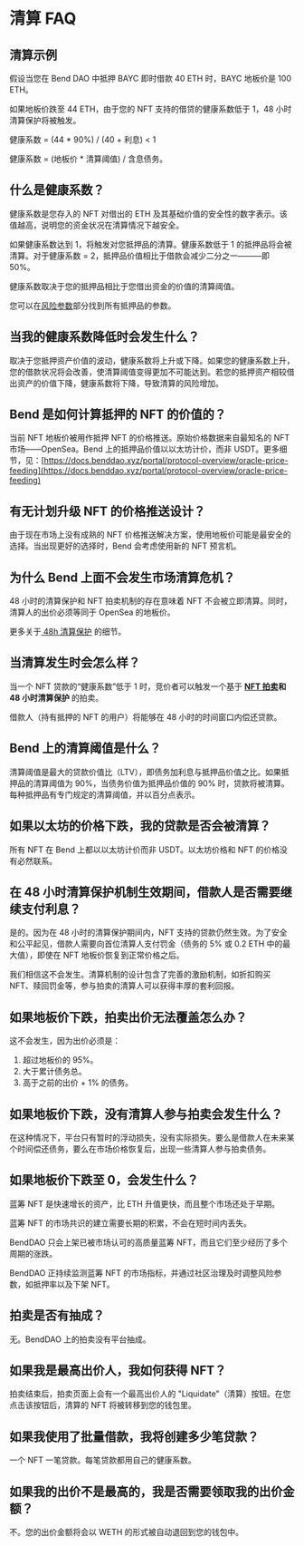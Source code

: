 # 清算 FAQ

## 清算示例

假设当您在 Bend DAO 中抵押 BAYC 即时借款 40 ETH 时，BAYC 地板价是 100 ETH。

如果地板价跌至 44 ETH，由于您的 NFT 支持的借贷的健康系数低于 1，48 小时清算保护将被触发。

健康系数 = (44 \* 90%) / (40 + 利息) < 1&#x20;

健康系数 = (地板价 \* 清算阈值) / 含息债务。

## 什么是健康系数？

健康系数是您存入的 NFT 对借出的 ETH 及其基础价值的安全性的数字表示。该值越高，说明您的资金状况在清算情况下越安全。

如果健康系数达到 1，将触发对您抵押品的清算。健康系数低于 1 的抵押品将会被清算。对于健康系数 = 2，抵押品价值相比于借款会减少二分之一———即 50%。

健康系数取决于您的抵押品相比于您借出资金的价值的清算阈值。

您可以在[风险参数](../risk/nft-risk-parameters.md)部分找到所有抵押品的参数。

## 当我的健康系数降低时会发生什么？

取决于您抵押资产价值的波动，健康系数将上升或下降。如果您的健康系数上升，您的借款状况将会改善，使清算阈值变得更加不可能达到。若您的抵押资产相较借出资产的价值下降，健康系数将下降，导致清算的风险增加。

## **Bend 是如何计算抵押的 NFT 的价值的？**

当前 NFT 地板价被用作抵押 NFT 的价格推送。原始价格数据来自最知名的 NFT 市场——OpenSea。Bend 上的抵押品价值以以太坊计价，而非 USDT。更多细节，见：[https://docs.benddao.xyz/portal/protocol-overview/oracle-price-feeding](https://docs.benddao.xyz/portal/protocol-overview/oracle-price-feeding)

## **有无计划升级 NFT 的价格推送设计？**

由于现在市场上没有成熟的 NFT 价格推送解决方案，使用地板价可能是最安全的选择。当出现更好的选择时，Bend 会考虑使用新的 NFT 预言机。

## **为什么 Bend 上面不会发生市场清算危机？**

48 小时的清算保护和 NFT 拍卖机制的存在意味着 NFT 不会被立即清算。同时，清算人的出价必须等同于 OpenSea 的地板价。

更多关于[ 48h 清算保护](../highlights/48h-liquidation-protection.md) 的细节。

## **当清算发生时会怎么样？**

当一个 NFT 贷款的“健康系数”低于 1 时，竞价者可以触发一个基于 [**NFT 拍卖**](../lending-protocol/auction.md)**和 48 小时清算保护** 的拍卖。&#x20;

借款人（持有抵押的 NFT 的用户）将能够在 48 小时的时间窗口内偿还贷款。

## **Bend 上的清算阈值是什么？**

清算阈值是最大的贷款价值比（LTV），即债务加利息与抵押品价值之比。如果抵押品的清算阈值为 90%，当债务价值为抵押品价值的 90% 时，贷款将被清算。每种抵押品有专门规定的清算阈值，并以百分点表示。

## **如果以太坊的价格下跌，我的贷款是否会被清算？**

所有 NFT 在 Bend 上都以以太坊计价而非 USDT。以太坊价格和 NFT 的价格没有必然联系。

## **在 48 小时清算保护机制生效期间，借款人是否需要继续支付利息？**

是的。因为在 48 小时的清算保护期间内，NFT 支持的贷款仍然生效。为了安全和公平起见，借款人需要向首位清算人支付罚金（债务的 5% 或 0.2 ETH 中的最大值），即使在 NFT 地板价恢复到正常价格之后。

我们相信这不会发生。清算机制的设计包含了完善的激励机制，如折扣购买 NFT、赎回罚金等，参与拍卖的清算人可以获得丰厚的套利回报。

## 如果地板价下跌，拍卖出价无法覆盖怎么办？

这不会发生，因为出价必须是：
1. 超过地板价的 95%。
2. 大于累计债务总。
3. 高于之前的出价 + 1% 的债务。

## 如果地板价下跌，没有清算人参与拍卖会发生什么？

在这种情况下，平台只有暂时的浮动损失，没有实际损失。要么是借款人在未来某个时间偿还债务，要么在市场价格恢复后，出现一些清算人参与拍卖债务。

## 如果地板价下跌至 0，会发生什么？

蓝筹 NFT 是快速增长的资产，比 ETH 升值更快，而且整个市场还处于早期。

蓝筹 NFT 的市场共识的建立需要长期的积累，不会在短时间内丢失。

BendDAO 只会上架已被市场认可的高质量蓝筹 NFT，而且它们至少经历了多个周期的涨跌。

BendDAO 正持续监测蓝筹 NFT 的市场指标，并通过社区治理及时调整风险参数，如抵押率以及下架 NFT。

## 拍卖是否有抽成？

无。BendDAO 上的拍卖没有平台抽成。

## 如果我是最高出价人，我如何获得 NFT？

拍卖结束后，拍卖页面上会有一个最高出价人的 "Liquidate"（清算）按钮。在您点击该按钮后，清算的 NFT 将被转移到您的钱包里。

## 如果我使用了批量借款，我将创建多少笔贷款？

一个 NFT 一笔贷款。每笔贷款都用自己的健康系数。

## 如果我的出价不是最高的，我是否需要领取我的出价金额？

不。您的出价金额将会以 WETH 的形式被自动退回到您的钱包中。

